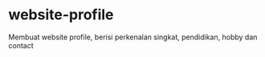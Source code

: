 # website-profile
Membuat website profile, berisi perkenalan singkat, pendidikan, hobby dan contact
